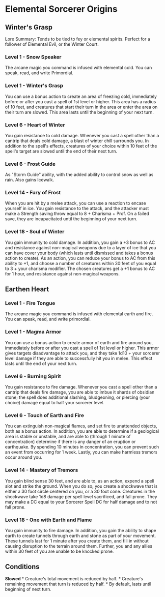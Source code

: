 # Elemental Sorcerer Origins

## Winter's Grasp
Lore Summary: Tends to be tied to fey or elemental spirits.  Perfect for a follower of Elemental Evil, or the Winter Court.


### Level 1 - Snow Speaker
The arcane magic you command is infused with elemental cold.  You can speak, read, and write Primordial.

### Level 1 - Winter's Grasp 
You can use a bonus action to create an area of freezing cold, immediately before or after you cast a spell of 1st level or higher.  This area has a radius of 10 feet, and creatures that start their turn in the area or enter the area on their turn are slowed.  This area lasts until the beginning of your next turn.

### Level 6 - Heart of Winter 
You gain resistance to cold damage.  Whenever you cast a spell other than a cantrip that deals cold damage, a blast of winter chill surrounds you.  In addition to the spell's effects, creatures of your choice within 10 feet of the spell's target are slowed until the end of their next turn.

### Level 6 - Frost Guide 
As "Storm Guide" ability, with the added ability to control snow as well as rain.  Also gains Icewalk.

### Level 14 - Fury of Frost 
When you are hit by a melee attack, you can use a reaction to encase yourself in ice.  You gain resistance to the attack, and the attacker must make a Strength saving throw equal to 8 + Charisma + Prof.  On a failed save, they are incapacitated until the beginning of your next turn.

### Level 18 - Soul of Winter 
You gain immunity to cold damage.  In addition, you gain a +3 bonus to AC and resistance against non-magical weapons due to a layer of ice that you can have cover your body (which lasts until dismissed and takes a bonus action to create).   As an action, you can reduce your bonus to AC from this ability to +1, and choose a number of creatures within 30 feet of you equal to 3 + your charisma modifier.  The chosen creatures get a +1 bonus to AC for 1 hour, and resistance against non-magical weapons. 
	
## Earthen Heart

### Level 1 - Fire Tongue 
The arcane magic you command is infused with elemental earth and fire.  You can speak, read, and write primordial.

### Level 1 - Magma Armor 
You can use a bonus action to create armor of earth and fire around you, immediately before or after you cast a spell of 1st level or higher.  This armor gives targets disadvantage to attack you, and they take 1d10 + your sorcerer level damage if they are able to successfully hit you in melee.  This effect lasts until the end of your next turn.

### Level 6 - Burning Spirit 
You gain resistance to fire damage.  Whenever you cast a spell other than a cantrip that deals fire damage, you are able to imbue it shards of obsidian stone; the spell does additional slashing, bludgeoning, or piercing (your choice) damage equal to half your sorcerer level.

### Level 6 - Touch of Earth and Fire 
You can extinguish non-magical flames, and set fire to unattended objects, both as a bonus action.  In addition, you are able to determine if a geological area is stable or unstable, and are able to (through 1 minute of concentration) determine if there is any danger of an eruption or earthquake.  By spending 10 minutes in concentration, you can prevent such an event from occurring for 1 week.  Lastly, you can make harmless tremors occur around you.

### Level 14 - Mastery of Tremors 
You gain blind sense 30 feet, and are able to, as an action, expend a spell slot and strike the ground.  When you do so, you create a shockwave that is either a 30 foot circle centered on you, or a 30 foot cone.  Creatures in the shockwave take 1d8 damage per spell level sacrificed, and fall prone.  They may make a DC equal to your Sorcerer Spell DC for half damage and to not fall prone.

### Level 18 - One with Earth and Flame 
You gain immunity to fire damage.  In addition, you gain the ability to shape earth to create tunnels through earth and stone as part of your movement.  These tunnels last for 1 minute after you create them, and fill in without causing disruption to the terrain around them.  Further, you and any allies within 30 feet of you are unable to be knocked prone.

## Conditions
**Slowed**
	* Creature's total movement is reduced by half.
	* Creature's remaining movement that turn is reduced by half.
	* By default, lasts until beginning of next turn.

